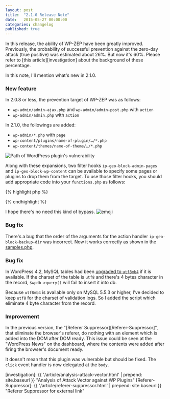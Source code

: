 ```yaml
---
layout: post
title:  "2.1.0 Release Note"
date:   2015-05-27 00:00:00
categories: changelog
published: true
---
```


In this release, the ability of WP-ZEP have been greatly improved. Previously, 
the probability of successful prevention against the zero-day attack (true 
positive) was estimated about 26%. But now it's 60%. Please refer to 
[this article][investigation] about the background of these percentage.

In this note, I'll mention what's new in 2.1.0.

<!--more-->

### New feature ###

In 2.0.8 or less, the prevention target of WP-ZEP was as follows:

* `wp-admin/admin-ajax.php` and `wp-admin/admin-post.php` with `action`
* `wp-admin/admin.php` with `action`

In 2.1.0, the followings are added:

* `wp-admin/*.php` with `page`
* `wp-content/plugins/name-of-plugin/…/*.php`
* `wp-content/themes/name-of-theme/…/*.php`

<div class="row">
  <div class="center-block" style="max-width:320px">
    <p><img class="img-responsive" src="http://www.ipgeoblock.com/img/2015-05/vulnerable-path-e.jpg" alt="Path of WordPress plugin's vulnerability" /></p>
  </div>
</div>

Along with these expansions, two filter hooks `ip-geo-block-admin-pages` and 
`ip-geo-block-wp-content` can be available to specify some pages or plugins 
to drop them from the target. To use those filter hooks, you should add 
appropriate code into your `functions.php` as follows:

{% highlight php %}
<?php
add_filter( 'ip-geo-block-admin-pages', 'my_admin_pages' );
add_filter( 'ip-geo-block-wp-content', 'my_wp_content' );

function my_admin_pages( $names ) {
    // ex) wp-admin/tools.php?page=name-of-page
    return $names + array( 'name-of-page' );
}

function my_wp_content( $names ) {
    // ex) wp-content/plugins/name-of-plugin/
    // ex) wp-content/themes/name-of-theme/
    return $names + array( 'name-of-plugin', 'name-of-theme' );
}
?>
{% endhighlight %}

I hope there's no need this kind of bypass.
<span class="emoji">
![emoji](https://assets-cdn.github.com/images/icons/emoji/unicode/1f604.png)
</span>

### Bug fix ###
There's a bug that the order of the arguments for the action handler 
`ip-geo-block-backup-dir` was incorrect. Now it works correctly as shown in 
the [samples.php][samples.php].

### Bug fix ###
In WordPress 4.2, MySQL tables had been [upgraded to `utf8mb4`][utf8mb4] if 
it is available. If the charset of the table is `utf8` and there's 4 bytes 
character in the record, `$wpdb->query()` will fail to insert it into db.

Because `utf8mb4` is available only on MySQL 5.5.3 or higher, I've decided to 
keep `utf8` for the charset of validation logs. So I added the script which 
eliminate 4 byte character from the record.

### Improvement ###
In the previous version, the "[Referer Suppressor][Referer-Suppressor]", that 
eliminate the browser's referer, do nothing with an element which is added into 
the DOM after DOM ready. This issue could be seen at the "WordPress News" on 
the dashboard, where the contents were added after firing the browser's 
document ready.

It doesn't mean that this plugin was vulnerable but should be fixed.
The `click` event handler is now delegated at the `body`.

[IP-Geo-Block]:       https://wordpress.org/plugins/ip-geo-block/ "WordPress › IP Geo Block « WordPress Plugins"
[samples.php]:        https://github.com/tokkonopapa/WordPress-IP-Geo-Block/blob/master/ip-geo-block/samples.php "WordPress-IP-Geo-Block/samples.php at master - tokkonopapa/WordPress-IP-Geo-Block - GitHub"
[utf8mb4]:            https://make.wordpress.org/core/2015/04/02/the-utf8mb4-upgrade/ "WordPress › The utf8mb4 Upgrade « Make WordPress Core"
[investigation]:      {{ '/article/analysis-attack-vector.html' | prepend: site.baseurl }} "Analysis of Attack Vector against WP Plugins"
[Referer-Suppressor]: {{ '/article/referer-suppressor.html'     | prepend: site.baseurl }} "Referer Suppressor for external link"
